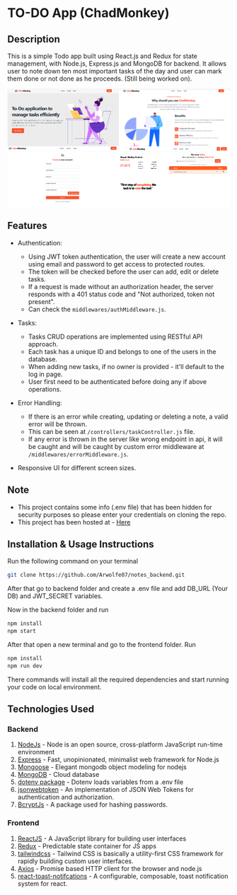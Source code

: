 # TO-DO App (ChadMonkey)

## Description
This is a simple Todo app built using React.js and Redux for state management, with Node.js, Express.js and MongoDB for backend. It allows user to note down ten most important tasks of the day and user can mark them done or not done as he proceeds. (Still being worked on).
<div style="display: flex; justify-content: space-between;">
<img src="https://github.com/Arwolfe07/ToDo/blob/master/screenshots/1.1_Chad.png" alt="Img" width="50%"></img>
<img src="https://github.com/Arwolfe07/ToDo/blob/master/screenshots/1_Chad.png" alt="Img" width="50%"></img>
</div>
<div style="display: flex; justify-content: space-between;">
<img src="https://github.com/Arwolfe07/ToDo/blob/master/screenshots/2_Chad.png" alt="Img" width="50%"></img>
<img src="https://github.com/Arwolfe07/ToDo/blob/master/screenshots/3_Chad.png" alt="Img" width="50%"></img>
</div>

## Features
* Authentication:
    * Using JWT token authentication, the user will create a new account using email and password to get access to protected routes. 
    * The token will be checked before the user can add, edit or delete tasks.
    * If a request is made without an authorization header, the server responds with a 401 status code and "Not authorized, token not present".
    * Can check the `middlewares/authMiddleware.js`.

* Tasks:
    * Tasks CRUD operations are implemented using RESTful API approach.
    * Each task has a unique ID and belongs to one of the users in the database.
    * When adding new tasks, if no owner is provided - it'll default to the log in page.
    * User first need to be authenticated before doing any if above operations.

* Error Handling:
    * If there is an error while creating, updating or deleting a note, a valid error will be thrown.
    * This can be seen at `/controllers/taskController.js` file.
    * If any error is thrown in the server like wrong endpoint in api, it will be caught and will be caught by custom error middleware at `/middlewares/errorMiddleware.js`.

 * Responsive UI for different screen sizes.



## Note 
* This project contains some info (.env file) that has been hidden for security purposes so please enter your credentials on cloning the repo.
* This project has been hosted at - [Here](https://chadmonkey.netlify.app/)

## Installation & Usage Instructions
Run the following command on your terminal
```sh
git clone https://github.com/Arwolfe07/notes_backend.git
```
After that go to backend folder and create a .env file and add DB_URL (Your DB) and JWT_SECRET variables.

Now in the backend folder and run 
```sh
npm install
npm start
```
After that open a new terminal and go to the frontend folder. Run
 
```sh 
npm install
npm run dev
``` 
There commands will install all the required dependencies and start running your code on local environment.

## Technologies Used
### Backend
1. [NodeJs](https://nodejs.org/en/) - Node is an open source, cross-platform JavaScript run-time environment
2. [Express](https://expressjs.com/) - Fast, unopinionated, minimalist web framework for Node.js
3. [Mongoose](https://mongoosejs.com/) - Elegant mongodb object modeling for nodejs
4. [MongoDB](https://www.mongodb.com/) - Cloud database
5. [dotenv package](https://www.npmjs.com/package/dotenv) - Dotenv loads variables from a .env file
6. [jsonwebtoken](https://www.npmjs.com/package/jsonwebtoken) - An implementation of JSON Web Tokens for authentication and authorization.
7. [BcryptJs](https://www.npmjs.com/package/bcryptjs) - A package used for hashing passwords.

### Frontend
1. [ReactJS](https://react.dev/) - A JavaScript library for building user interfaces
2. [Redux](https://redux.js.org/) - Predictable state container for JS apps
3. [tailwindcss](https://tailwindcss.com/) - Tailwind CSS is basically a utility-first CSS framework for rapidly building custom user interfaces.
4. [Axios](https://axios-http.com/docs/intro) - Promise based HTTP client for the browser and node.js
5. [react-toast-notifcations](https://www.npmjs.com/package/react-toast-notifications) - A configurable, composable, toast notification system for react.
